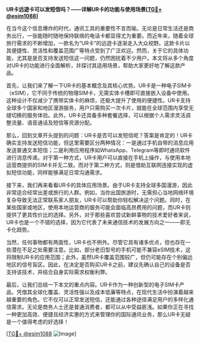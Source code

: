 **UR卡远遊卡可以发短信吗？——详解UR卡的功能与使用场景[[TG💪+ @esim1088](https://t.me/s/esim1088)]**

在当今这个信息爆炸的时代，通讯工具的重要性不言而喻。无论是日常生活还是商务出行，一张能随时随地保持联络的电话卡都显得尤为重要。而近年来，随着全球旅行需求的不断增加，一款名为“UR卡”的远遊卡逐渐走入大众视野。这款卡片以其便捷性、灵活性和覆盖范围广等特点受到了广泛欢迎。然而，关于它的具体功能，尤其是是否支持发送短信这一问题，仍然困扰着不少用户。本文将从多个角度对UR卡的功能进行全面解析，并探讨其适用场景，帮助大家更好地了解这款产品。

首先，让我们来了解一下UR卡的基本概念及其核心优势。UR卡是一种电子SIM卡（eSIM），它不同于传统的物理SIM卡，无需实体卡槽即可直接嵌入设备中使用。这种设计不仅减少了携带实体卡的麻烦，还极大提升了使用的便捷性。UR卡支持全球多个国家和地区漫游服务，用户只需购买一次卡片，就能在全球范围内享受无缝切换的服务体验。此外，UR卡还具备多种套餐选择，可以根据个人需求灵活调整流量、语音通话及短信等资源分配。

那么，回到文章开头提到的问题：UR卡是否可以发短信呢？答案是肯定的！UR卡确实支持发送短信功能，但这里需要区分两种情况：一是通过手机自带的消息应用发送普通文本短信；二是利用应用程序如WhatsApp、Telegram等即时通讯软件进行消息传递。对于第一种方式，UR卡用户可以直接在手机上操作，与使用本地运营商提供的SIM卡并无二致。而对于第二种方式，则是借助互联网连接实现的虚拟短信功能，同样能够满足日常沟通需求。

接下来，我们再来看看UR卡的具体应用场景。由于UR卡支持全球多国漫游，因此非常适合经常出差或旅行的人群。例如，当你出国旅游时，无需担心当地网络环境复杂导致无法正常联系家人朋友，UR卡可以帮助你轻松解决这个问题。同时，在某些国家或地区，使用本地运营商的服务可能会面临高昂费用的问题，而UR卡则提供了更具性价比的选择。另外，对于那些喜欢尝试新鲜事物的技术爱好者来说，UR卡也是一个不错的选择，因为它代表了未来通信技术的发展方向之一——即无卡化趋势。

当然，任何事物都有两面性，UR卡也不例外。尽管它具有诸多优点，但也存在一些潜在不足之处需要注意。比如，部分老旧型号的手机可能不兼容eSIM技术，这将限制UR卡的应用范围；此外，虽然UR卡覆盖范围较广，但仍可能存在个别偏远地区的信号盲区。因此，在决定是否购买UR卡之前，建议先确认自己的设备是否支持该技术，并结合自身实际需求权衡利弊。

最后，让我们总结一下本文的重点内容。UR卡作为一种创新型的电子SIM卡产品，凭借其全球化覆盖、灵活性强以及成本低廉等特点，在现代生活中扮演着越来越重要的角色。它不仅可以正常发送短信，还能通过各种途径满足用户的多样化通信需求。无论是商务人士还是普通消费者，都可以从中受益匪浅。如果你正在寻找一种更加高效、便捷且经济实惠的方式来管理你的国际通讯业务，那么UR卡无疑是一个值得考虑的好选择！

[[TG💪+ @esim1088](https://t.me/s/esim1088) ![Image](https://i.postimg.cc/4NQfJmqS/Snipaste-2025-05-13-00-14-12.png)]